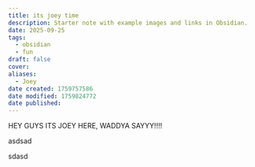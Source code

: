 ```yaml
---
title: its joey time
description: Starter note with example images and links in Obsidian.
date: 2025-09-25
tags:
  - obsidian
  - fun
draft: false
cover:
aliases:
  - Joey
date created: 1759757586
date modified: 1759824772
date published:
---
```


HEY GUYS ITS JOEY HERE, WADDYA SAYYY!!!!

asdsad

sdasd

